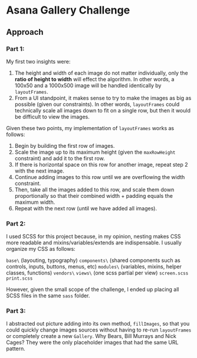 # Asana Gallery Challenge
## Approach
### Part 1:

My first two insights were:
1. The height and width of each image do not matter individually, only the **ratio of height to width** will effect the algorithm.  In other words, a 100x50 and a 1000x500 image will be handled identically by `layoutFrames`.
2. From a UI standpoint, it makes sense to try to make the images as big as possible (given our constraints).  In other words, `layoutFrames` could technically scale all images down to fit on a single row, but then it would be difficult to view the images.

Given these two points, my implementation of `layoutFrames` works as follows:
1. Begin by building the first row of images.
2. Scale the image up to its maximum height (given the `maxRowHeight` constraint) and add it to the first row.
3. If there is horizontal space on this row for another image, repeat step 2 with the next image.
4. Continue adding images to this row until we are overflowing the width constraint.
5. Then, take all the images added to this row, and scale them down proportionally so that their combined width + padding equals the maximum width.
6. Repeat with the next row (until we have added all images).

### Part 2:
I used SCSS for this project because, in my opinion, nesting makes CSS more readable and mixins/variables/extends are indispensable.  I usually organize my CSS as follows:

`base\` (layouting, typography)
`components\` (shared components such as controls, inputs, buttons, menus, etc)
`modules\` (variables, mixins, helper classes, functions)
`vendors\`
`views\` (one scss partial per view) 
`screen.scss`
`print.scss`

However, given the small scope of the challenge, I ended up placing all SCSS files in the same `sass` folder.

### Part 3:

I abstracted out picture adding into its own method, `fillImages`, so that you could quickly change images sources without having to re-run `layoutFrames` or completely create a new `Gallery`.  Why Bears, Bill Murrays and Nick Cages?  They were the only placeholder images that had the same URL pattern.
